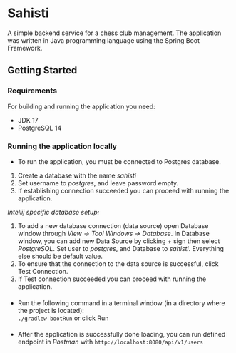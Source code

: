 # Sahisti

A simple backend service for a chess club management.
The application was written in Java programming language using the Spring Boot Framework.

## Getting Started

### Requirements

For building and running the application you need:

* JDK 17
* PostgreSQL 14

### Running the application locally

* To run the application, you must be connected to Postgres database.
1. Create a database with the name *sahisti*
2. Set username to *postgres*, and leave password empty.
3. If establishing connection succeeded you can proceed with running the application.

*Intellij specific database setup:*
   1. To add a new database connection (data source) open Database window through *View -> Tool Windows -> Database*.
         In Database window, you can add new Data Source by clicking *+* sign then select *PostgreSQL*. Set user to *postgres*, and Database to *sahisti*.
         Everything else should be default value.
   2. To ensure that the connection to the data source is successful, click Test Connection.
   3. If Test connection succeeded you can proceed with running the application.
####
* Run the following command in a terminal window (in a directory where the project is located):   
  ```./gradlew bootRun``` or click Run
####
* After the application is successfully done loading, you can run defined endpoint in *Postman* with
  ```http://localhost:8080/api/v1/users```
#### 
